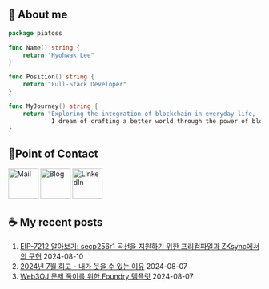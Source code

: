## 🐹 About me

```go
package piatoss

func Name() string {
    return "Hyohwak Lee"
}

func Position() string {
    return "Full-Stack Developer"
}

func MyJourney() string {
    return "Exploring the integration of blockchain in everyday life,
            I dream of crafting a better world through the power of blockchain."
}
```

## 📱Point of Contact

[<img alt="Mail" width="60px" src="https://img.icons8.com/?size=100&id=OumT4lIcOllS&format=png&color=000000" />][mail]
[<img alt="Blog" width="60px" src="https://img.icons8.com/?size=100&id=GsMdC9NCKCAD&format=png&color=000000"/>][blog]
[<img alt="LinkedIn" width="60px" src="https://img.icons8.com/?size=100&id=xuvGCOXi8Wyg&format=png&color=000000" />][linkedin]

[mail]: mailto:piatoss3612@gmail.com
[blog]: https://piatoss3612.tistory.com/
[linkedin]: https://www.linkedin.com/in/hyohwak-lee

## ☕ My recent posts

1. [EIP-7212 알아보기: secp256r1 곡선을 지원하기 위한 프리컴파일과 ZKsync에서의 구현](https://piatoss3612.tistory.com/187) 2024-08-10
2. [2024년 7월 회고 - 내가 웃을 수 있는 이유](https://piatoss3612.tistory.com/186) 2024-08-07
3. [Web3OJ 문제 풀이를 위한 Foundry 템플릿](https://piatoss3612.tistory.com/185) 2024-08-07
